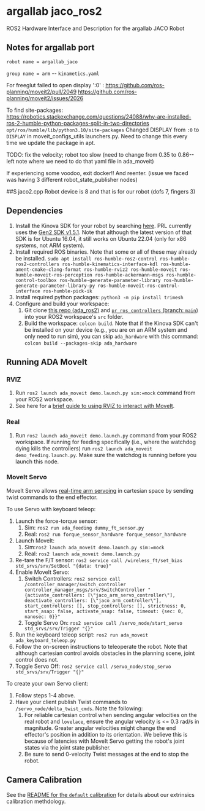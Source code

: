 # argallab jaco_ros2
ROS2 Hardware Interface and Description for the argallab JACO Robot

## Notes for argallab port
`robot name = argallab_jaco`

`group name = arm` -- `kinametics.yaml`

For freeglut failed to open display ':0' :
https://github.com/ros-planning/moveit2/pull/2049
https://github.com/ros-planning/moveit2/issues/2026

To find site-packages:
https://robotics.stackexchange.com/questions/24088/why-are-installed-ros-2-humble-python-packages-split-in-two-directories
`opt/ros/humble/lib/python3.10/site-packages`
Changed DISPLAY from `:0` to `DISPLAY` in moveit_configs_utils launchers.py. Need to change this every time we update the package in apt.

TODO: fix the velocity; robot too slow (need to change from 0.35 to 0.86--left note where we need to do that yaml file in ada_moveit)

If experiencing some voodoo, exit docker!! And reenter. (issue we faced was having 3 different robot_state_publisher nodes)

##S jaco2.cpp
Robot device is 8 and that is for our robot (dofs 7, fingers 3)



## Dependencies
1. Install the Kinova SDK for your robot by searching [here](https://www.kinovarobotics.com/resources?r=79301&s). PRL currently uses the [Gen2 SDK v1.5.1](https://drive.google.com/file/d/1UEQAow0XLcVcPCeQfHK9ERBihOCclkJ9/view). Note that although the latest version of that SDK is for Ubuntu 16.04, it still works on Ubuntu 22.04 (only for x86 systems, not ARM system).
2. Install required ROS binaries. Note that some or all of these may already be installed. `sudo apt install ros-humble-ros2-control ros-humble-ros2-controllers ros-humble-kinematics-interface-kdl ros-humble-ament-cmake-clang-format ros-humble-rviz2 ros-humble-moveit ros-humble-moveit-ros-perception ros-humble-ackermann-msgs ros-humble-control-toolbox ros-humble-generate-parameter-library ros-humble-generate-parameter-library-py ros-humble-moveit-ros-control-interface ros-humble-pick-ik`
3. Install required python packages: `python3 -m pip install trimesh`
4. Configure and build your workspace:
    1. Git clone [this repo (ada_ros2)](https://github.com/personalrobotics/ada_ros2) and [`pr_ros_controllers` (branch: `main`)](https://github.com/personalrobotics/pr_ros_controllers) into your ROS2 workspace's `src` folder.
    2. Build the workspace: `colcon build`. Note that if the Kinova SDK can't be installed on your device (e.g., you are on an ARM system and only need to run sim), you can skip `ada_hardware` with this command: `colcon build --packages-skip ada_hardware`

## Running ADA MoveIt
### RVIZ
1. Run `ros2 launch ada_moveit demo.launch.py sim:=mock` command from your ROS2 workspace.
2. See here for a [brief guide to using RVIZ to interact with MoveIt](https://moveit.picknik.ai/humble/doc/tutorials/quickstart_in_rviz/quickstart_in_rviz_tutorial.html).

### Real
1. Run `ros2 launch ada_moveit demo.launch.py` command from your ROS2 workspace. If running for feeding specifically (i.e., where the watchdog dying kills the controllers) run `ros2 launch ada_moveit demo_feeding.launch.py`. Make sure the watchdog is running before you launch this node.

### MoveIt Servo

MoveIt Servo allows [real-time arm servoing](https://moveit.picknik.ai/humble/doc/examples/realtime_servo/realtime_servo_tutorial.html) in cartesian space by sending twist commands to the end effector. 

To use Servo with keyboard teleop:
1. Launch the force-torque sensor:
    1. Sim: `ros2 run ada_feeding dummy_ft_sensor.py`
    2. Real: `ros2 run forque_sensor_hardware forque_sensor_hardware`
2. Launch MoveIt:
    1. Sim:`ros2 launch ada_moveit demo.launch.py sim:=mock`
    2. Real: `ros2 launch ada_moveit demo.launch.py`
3. Re-tare the F/T sensor: `ros2 service call /wireless_ft/set_bias std_srvs/srv/SetBool "{data: true}"`
4. Enable MoveIt Servo:
    1. Switch Controllers: `ros2 service call /controller_manager/switch_controller controller_manager_msgs/srv/SwitchController "{activate_controllers: [\"jaco_arm_servo_controller\"], deactivate_controllers: [\"jaco_arm_controller\"], start_controllers: [], stop_controllers: [], strictness: 0, start_asap: false, activate_asap: false, timeout: {sec: 0, nanosec: 0}}"`
    2. Toggle Servo On: `ros2 service call /servo_node/start_servo std_srvs/srv/Trigger "{}"`
5. Run the keyboard teleop script: `ros2 run ada_moveit ada_keyboard_teleop.py`
6. Follow the on-screen instructions to teleoperate the robot. Note that although cartesian control avoids obstacles in the planning scene, joint control does not.
7. Toggle Servo Off: `ros2 service call /servo_node/stop_servo std_srvs/srv/Trigger "{}"`

To create your own Servo client:
1. Follow steps 1-4 above.
2. Have your client publish Twist commands to `/servo_node/delta_twist_cmds`. Note the following:
    1. For reliable cartesian control when sending angular velocities on the real robot and `lovelace`, ensure the angular velocity is <= 0.3 rad/s in magnitude. Greater angular velocities might change the end effector's position in addition to its orientation. We believe this is because of latencies with MoveIt Servo getting the robot's joint states via the joint state publisher.
    2. Be sure to send 0-velocity Twist messages at the end to stop the robot.

## Camera Calibration

See the [README for the `default` calibration](./ada_moveit/calib/default/README.md) for details about our extrinsics calibration methdology.



